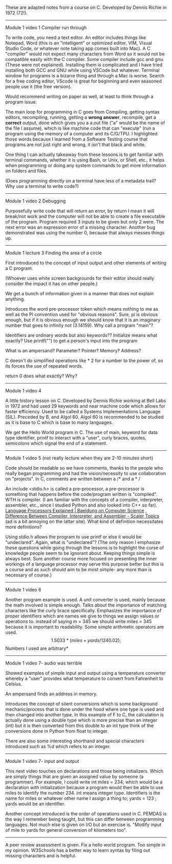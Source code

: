 These are adapted notes from a course on C. Developed by Dennis Richie in 1972 (72!). 

---
Module 1 video 1 Compiler run through

To write code, you need a text editor. An editor includes things like Notepad, Word (this is an "intelligent" or optimized editor, VIM, Visual Studio Code, or whatever note taking app comes built into Mac). A C "compiler" would not expect many characters from Word so it would not be compatible easily with the C compiler. Some compiler include gcc and gnu. (These were not explained). Installing them is complicated and I have tried installing both GCC and GNU while using VSCode but whatever. Terminal window for programs is a bizarre thing and through a Mac is worse. Search for a free coding editor, VScode is great for beginning and even seasoned people use it (the free version). 

Would recommend writing on paper as well, at least to think through a program issue. 

The main loop for programming in C goes from Compiling, getting syntax editors, recompiling, running, getting a **wrong answer**, recompile, get a **correct** output, done which gives you a a.out file ("a" would be the name of the file I assume), which is like machine code that can "execute" (run a program using the memory of a computer and its C/G/TPU. I highlighted those words because I learned from a Software Testing course that programs are not just right and wrong, it isn't that black and white. 

One thing I can actually takeaway from these lessons is to get familiar with terminal commands, whether it is using Bash, or Unix, or Shell, etc., it helps when programming or doing any system commands to get more information on folders and files.

(Does programming directly on a terminal have less of a metadata trail? Why use a terminal to write code?)

---

Module 1 video 2 Debugging

Purposefully write code that will return an error, by return I mean it will break/not work and the computer will not be able to create a file executable of the program.  Program required 3 inputs to be given but only 2 were. The next error was an expression error of a missing character. Another bug demonstrated was using the number 0, because that always messes things up. 

---

Module 1 lecture 3 Finding the area of a circle

First introduced to the concept of input output and other elements of writing a C program. 

(Whoever uses white screen backgrounds for their editor should really consider the impact it has on other people.) 

We get a bunch of information given in a manner that does not explain anything. 

Introduces the word pre-processor token which means nothing to me as well as the PI convention used for "obvious reasons". Sure, pi is obvious enough, but if it is obvious enough we should know that it is an imaginary number that goes to infinity not (3.14159). Why call a program "main"? 

Identifiers are ordinary words but also keywords??
Initialize means what exactly?
Use printf("") to get a person's input into the program

What is an ampersand?
Parameter? Pointer? Memory? Address?

C doesn't do simplified operations like * 2 for a number to the power of, so its forces the use of repeated words.

return 0 does what exactly? Why?

---
Module 1 video 4

A little history lesson on C. Developed by Dennis Richie working at Bell Labs in 1972 and  had used 29 keywords and near machine code which allows for faster efficiency. Used to be called a Systems Implementations Language (SIL). Preceded by B, and Algol 60. Algol 60 is recommended to be studied as it is base to C which is base to many languages. 

We get the Hello World program in C. The use of main, keyword for data type identifier, printf to interact with a "user", curly braces, quotes, semicolons which signal the end of a statement. 

---

Module 1 video 5 (not really lecture when they are 2-10 minutes short)

Code should be readable so we have comments, thanks to the people who really began programming and had the vision/necessity to use collaboration on "projects". In C, comments are written between a /* and a * / 

An include <stdio.h> is called a pre-processor, a pre-processor is something that happens before the code/program written is "compiled". WTH is compiler. (I am familiar with the concepts of a compiler, interpreter, assembler, etc., since I studied Python and also looked into C++ so far). [Language Processors Explained | Baeldung on Computer Science](https://www.baeldung.com/cs/assembler-compiler-interpreter) , [Difference Between Compiler, Interpreter, and Assembler - Scaler Topics](https://www.scaler.com/topics/difference-between-compiler-interpreter-and-assembler/) (ad is a bit annoying on the latter site). What kind of definition necessitates more definitions?

Using stdio.h allows the program to use printf or else it would be "undeclared". Again, what is "undeclared"? (The only reason I emphasize these questions while going through the lessons is to highlight the curse of knowledge people seem to be ignorant about. Keeping things simple is always best. Sure another course more focused on presenting the inner workings of a language processor may serve this purpose better but this is a course and as such should aim to be most simple- any more than is necessary of course.)

---

Module 1 video 6

Another program example is used. A unit converter is used, mainly because the math involved is simple enough. Talks about the importance of matching characters like the curly brace specifically. Emphasizes the importance of proper identifiers which are names we give to things we assign values or operations to. instead of saying m = 345 we should write miles = 345 because it is important to readability. Some simple arithmetic operators are used. $$ 1.5033 * (miles + yards / 1240.02);$$
Numbers I used are arbitrary*

---

Module 1 video 7- audio was terrible

Showed examples of simple input and output using a temperature converter whereby a "user" provides what temperature to convert from Fahrenheit to Celsius. 

An ampersand finds an address in memory.

Introduces the concept of silent conversions which is some background mechanic/process that is done under the hood where one type is used and then changed into another type. In this example of F to C, the calculation is actually done using a double type which is more precise than an integer (int) but it is then converted from this double to an int type think of the conversions done in Python from float to integer. 

There are also some interesting shorthand and special characters introduced such as %d which refers to an integer.

---
Module 1 video 7- input  and output

This next video touches on declarations and those being initializers. Which are simply things that are given an assigned value by someone (a programmer). For example, I could write int miles = 234; which would be a declaration with initialization because a program would then be able to use miles to identify the number 234. int means integer type. Identifiers is the name for miles or whatever other name I assign a thing to; yards = 123 ; yards would be an identifier. 

Another concept introduced is the order of operations used in C. PEMDAS is the way I remember being taught, but this can differ between programming languages. Not much else is given on I/O but an exercise is. "Modify input of mile to yards for general conversion of kilometers too".

---
A peer review assessment is given. Fix a hello world program. Too simple in my opinion. W3Schools has a better way to learn syntax by filing out missing characters and is helpful. 